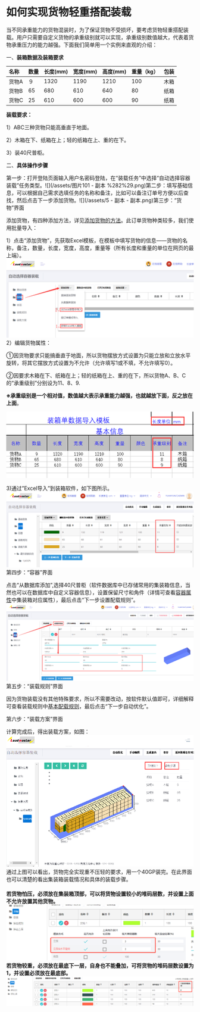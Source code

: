 # 如何实现货物轻重搭配装载

当不同承重能力的货物混装时，为了保证货物不受损坏，要考虑货物轻重搭配装载。用户只需要自定义货物的承重级别就可以实现，承重级别数值越大，代表着货物承重压力的能力越强。下面我们简单用一个实例来直观的介绍：

一、**装箱数据及装箱要求**

| 名称 | 数量 | 长度\(mm\) | 宽度\(mm\) | 高度\(mm\) | 重量（kg） | 包装 |
| :--- | :--- | :--- | :--- | :--- | :--- | :--- |
| 货物A | ９ | 1320 | 1190 | 1210 | 100 | 木箱 |
| 货物B | 65 | 680 | 610 | 640 | 80 | 纸箱 |
| 货物C | 25 | 610 | 600 | 600 | 90 | 纸箱 |

**装载要求：**

1）ABC三种货物只能高垂直于地面。

2）木箱在下、纸箱在上；轻的纸箱在上、重的在下。

3）装40尺普柜。

二、**具体操作步骤**

第一步：打开登陆页面输入用户名密码登陆，在“装载任务”中选择“自动选择容器装载”任务类型。![](/assets/图片101 - 副本 %282%29.png)第二步：填写基础信息，可以根据自己需求选填任务的名称和备注，比如可以备注订单号方便以后查找，然后点击下一步添加货物。![](/assets/5 - 副本 - 副本.png)第三步：“货物”界面

添加货物，有四种添加方法，详见[添加货物的方法](https://doc.zhuangxiang.com/gong-neng-jie-shao/zhuang-zai-fang-an-she-ji-jie-mian/huo-wu/tian-jia-huo-wu-de-fang-fa.html)。此订单货物种类较多，我们使用批量导入：

1）点击“添加货物”，先获取Excel模板，在模板中填写货物的信息——货物的名称，备注，数量，长度，宽度，高度，重量等（所有长度和重量的单位在网页的最上端）。![](/assets/gfh)2）编辑货物属性：

①因货物要求只能搞垂直于地面，所以货物摆放方式设置为只能立放和立放水平旋转，将其它摆放方式设置为不允许（允许填写1或不填，不允许填写0）。

②因要求木箱在下、纸箱在上；轻的纸箱在上、重的在下，所以货物A、B、C的“承重级别”分别设为11、8、9.

**※承重级别是一个相对值，数值越大表示承重能力越强，也就越放下面，反之放在上面**。

![](/assets/60.png)

3\)通过”Excel导入”到装箱软件，如下图所示。![](/assets/61.png)第四步：“容器”界面

点击“从数据库添加”,选择40尺普柜（软件数据库中已存储常用的集装箱信息，当然也可以在数据库中自定义容器信息），设置保留尺寸和角件（详情可查看[容器属性](https://doc.zhuangxiang.com/gong-neng-jie-shao/zhuang-zai-fang-an-she-ji-jie-mian/rong-qi/rong-qi-shu-xing.html)中集装箱对应属性），最后点击“下一步设置配载规则”。![](/assets/ghdf)第五步：“装载规则”界面

因为货物装载没有其他特殊要求，所以不需要改动，按软件默认值即可，详细解释可查看装载规则中[基本配载规则](https://doc.zhuangxiang.com/gong-neng-jie-shao/53001-zhuang-zai-gui-ze/ji-ben-zhuang-zai-gui-ze.html)，最后点击“下一步自动优化”。

第六步：“装载方案”界面

计算完成后，得出装载方案，如图：![](/assets/63.png)通过上图可以看出，货物完全实现重不压轻的要求，用一个40GP装完。在此界面也可以清楚的看出集装箱装载情况和具体的装载步骤。

#### **若货物怕压，必须放在集装箱顶部，可以将货物设置较小的堆码层数，并设置上面不允许放置其他货物。**![](/assets/456.png)若货物较重，必须放在最底下一层，自身也不能叠加，可将货物的堆码层数设置为1，并设置必须放在最底部。![](/assets/789.0png.png)









